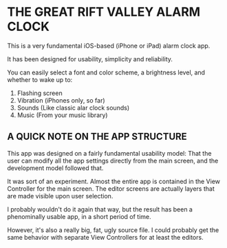 THE GREAT RIFT VALLEY ALARM CLOCK
=
This is a very fundamental iOS-based (iPhone or iPad) alarm clock app.

It has been designed for usability, simplicity and reliability.

You can easily select a font and color scheme, a brightness level, and whether to wake up to:

1) Flashing screen
2) Vibration (iPhones only, so far)
3) Sounds (Like classic alar clock sounds)
4) Music (From your music library)

A QUICK NOTE ON THE APP STRUCTURE
-
This app was designed on a fairly fundamental usability model: That the user can modify all the app settings directly from the main screen, and the development model followed that.

It was sort of an experiment. Almost the entire app is contained in the View Controller for the main screen. The editor screens are actually layers that are made visible upon user selection.

I probably wouldn't do it again that way, but the result has been a phenominally usable app, in a short period of time.

However, it's also a really big, fat, ugly source file. I could probably get the same behavior with separate View Controllers for at least the editors.

